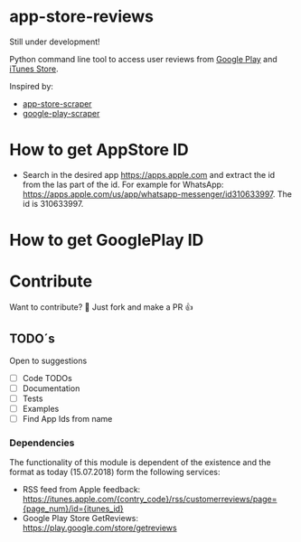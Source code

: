 # app-store-reviews
Still under development!

Python command line tool to access user reviews from [Google Play](https://play.google.com/)
and [iTunes Store](https://itunes.apple.com).

Inspired by:
 - [app-store-scraper](https://github.com/facundoolano/app-store-scraper)
 - [google-play-scraper ](https://github.com/facundoolano/google-play-scraper)

# How to get AppStore ID
 -  Search in the desired app https://apps.apple.com and extract the id from the las part of the id. For example for WhatsApp: https://apps.apple.com/us/app/whatsapp-messenger/id310633997. The id is 310633997. 

# How to get GooglePlay ID

# Contribute
Want to contribute? :clap: Just fork and make a PR :thumbsup:

## TODO´s

Open to suggestions

- [ ] Code TODOs
- [ ] Documentation
- [ ] Tests
- [ ] Examples
- [ ] Find App Ids from name

### Dependencies
The functionality of this module is dependent of the existence and the
format as today (15.07.2018) form the following services:

- RSS feed from Apple feedback: https://itunes.apple.com/{contry_code}/rss/customerreviews/page={page_num}/id={itunes_id}
- Google Play Store GetReviews: https://play.google.com/store/getreviews

